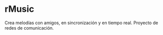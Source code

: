 # rMusic
Crea melodías con amigos, en sincronización y en tiempo real. Proyecto de redes de comunicación.
